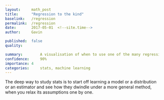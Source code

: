 ```yaml
---
layout: 	math_post
title:  	"Regression to the kind"
baselink:	/regression
permalink:	/regression
date:   	2017-05-01  <!--site.time-->
author:		Gavin	

published: 	false
quality:    

summary:		A visualisation of when to use one of the many regressions 
confidence:		90%
importance: 4
categories:		stats, machine learning
---
```




The deep way to study stats is to start off learning a model or a distribution or an estimator and see how they dwindle under a more general method, when you relax its assumptions one by one.



